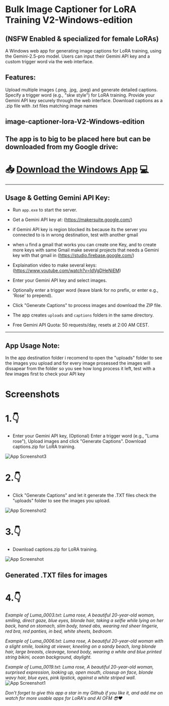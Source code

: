 # Bulk Image Captioner for LoRA Training V2-Windows-edition
## (NSFW Enabled & specialized for female LoRAs)

A Windows web app for generating image captions for LoRA training, 
using the Gemini-2.5-pro model. 
Users can input their Gemini API key and a custom trigger word via the web interface.
## Features:
Upload multiple images (.png, .jpg, .jpeg) and generate detailed captions.
Specify a trigger word (e.g., "skw style") for LoRA training.
Provide your Gemini API key securely through the web interface.
Download captions as a .zip file with .txt files matching image names

## image-captioner-lora-V2-Windows-edition

## The app is to big to be placed here but can be downloaded from my Google drive:
# 📥 **[Download the Windows App](https://drive.google.com/file/d/1-A5e-7vH80nVL8n6V7751jUJhP14-mCJ/view?usp=drive_link)** 💻

---------------------------------------------------------------------------------------
## Usage & Getting Gemini API Key:

- Run `app.exe` to start the server.
- Get a Gemini API key at: (https://makersuite.google.com/)
- if Gemini API key is region blocked its because its the server you connected to is in wrong destination, test with another gmail
- when u find a gmail that works you can create one Key,
  and to create more keys with same Gmail make several projects that needs a Gemini key with that gmail in
  (https://studio.firebase.google.com/)

- Explaination video to make several keys:  (https://www.youtube.com/watch?v=IdVgDHeNiEM)

- Enter your Gemini API key and select images.
- Optionally enter a trigger word (leave blank for no prefix, or enter e.g., 'Rose' to prepend).
- Click "Generate Captions" to process images and download the ZIP file.
- The app creates `uploads` and `captions` folders in the same directory.
- Free Gemini API Quota: 50 requests/day, resets at 2:00 AM CEST.
-----------------------------------------------------------------------------------------
## App Usage Note:

   In the app destination folder i recomend to open 
   the "uploads" folder to see the images you upload 
   and for every image prosessed the images will dissapear 
   from the folder so you see how long process it left, test with a few images first to check your API key

 # Screenshots
# 1.👇
*  Enter your Gemini API key, (Optional) Enter a trigger word (e.g., "Luma rose"), Upload images and click "Generate Captions". Download captions.zip for LoRA training.
  
![App Screenshot3](screenshot3.png)

# 2.👇
*  Click "Generate Captions" and let it generate the .TXT files check the "uploads" folder to see the images you upload.
  
![App Screenshot2](screenshot2.png)

# 3.👇
*  Download captions.zip for LoRA training.
  
![App Screenshot](screenshot.png)

## Generated .TXT files for images
# 4.👇

*Example of Luma_0003.txt:  Luma rose, A beautiful 20-year-old woman, smiling, direct gaze, blue eyes, blonde hair, taking a selfie while lying on her back, hand on stomach, slim body, toned abs, wearing red sheer lingerie, red bra, red panties, in bed, white sheets, bedroom.*

*Example of Luma_0006.txt: Luma rose, A beautiful 20-year-old woman with a slight smile, looking at viewer, kneeling on a sandy beach, long blonde hair, large breasts, cleavage, toned body, wearing a white and blue printed string bikini, ocean background, daylight.*

*Example of Luma_0019.txt: Luma rose, A beautiful 20-year-old woman, surprised expression, looking up, open mouth, closeup on face, blonde wavy hair, blue eyes, pink lipstick, against a white striped wall.*
![App Screenshot1](screenshot1.png)

*Don't forget to give this app a star in my Github if you like it, and add me on watch for more usable apps for LoRA's and AI OFM 😎❤*
